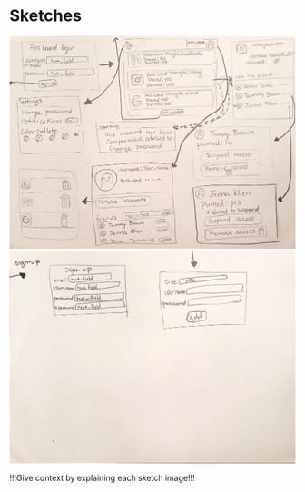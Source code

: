 # Sketches

![x09_designNfeedback.jpg](x09_designNfeedback.jpg)
![designfeed.jpg](designfeed.jpg)

!!!Give context by explaining each sketch image!!!
